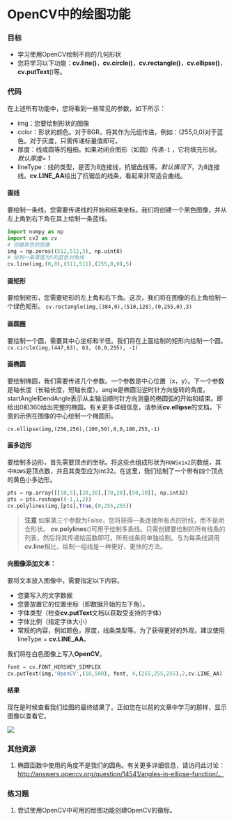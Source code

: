 # OpenCV中的绘图功能


 
   

### 目标

- 学习使用OpenCV绘制不同的几何形状
- 您将学习以下功能：**cv.line()**，**cv.circle()**，**cv.rectangle()**，**cv.ellipse()**，**cv.putText**()等。

### 代码
在上述所有功能中，您将看到一些常见的参数，如下所示：

- img：您要绘制形状的图像
- color：形状的颜色。对于BGR，将其作为元组传递，例如：(255,0,0)对于蓝色。对于灰度，只需传递标量值即可。
- 厚度：线或圆等的粗细。如果对闭合图形（如圆）传递`-1` ，它将填充形状。*默认厚度= 1*
- lineType：线的类型，是否为8连接线，抗锯齿线等。*默认情况下*，为8连接线。**cv.LINE_AA**给出了抗锯齿的线条，看起来非常适合曲线。

#### 画线
要绘制一条线，您需要传递线的开始和结束坐标。我们将创建一个黑色图像，并从左上角到右下角在其上绘制一条蓝线。

```python
import numpy as np
import cv2 as cv
# 创建黑色的图像
img = np.zeros((512,512,3), np.uint8)
# 绘制一条厚度为5的蓝色对角线
cv.line(img,(0,0),(511,511),(255,0,0),5)
```

#### 画矩形

要绘制矩形，您需要矩形的左上角和右下角。这次，我们将在图像的右上角绘制一个绿色矩形。
`cv.rectangle(img,(384,0),(510,128),(0,255,0),3)`

#### 画圆圈
要绘制一个圆，需要其中心坐标和半径。我们将在上面绘制的矩形内绘制一个圆。
`cv.circle(img,(447,63), 63, (0,0,255), -1)`

#### 画椭圆
要绘制椭圆，我们需要传递几个参数。一个参数是中心位置（x，y）。下一个参数是轴长度（长轴长度，短轴长度）。angle是椭圆沿逆时针方向旋转的角度。startAngle和endAngle表示从主轴沿顺时针方向测量的椭圆弧的开始和结束。即给出0和360给出完整的椭圆。有关更多详细信息，请参阅**cv.ellipse**的文档。下面的示例在图像的中心绘制一个椭圆形。

`cv.ellipse(img,(256,256),(100,50),0,0,180,255,-1)`

#### 画多边形

要绘制多边形，首先需要顶点的坐标。将这些点组成形状为`ROWSx1x2`的数组，其中`ROWS`是顶点数，并且其类型应为int32。在这里，我们绘制了一个带有四个顶点的黄色小多边形。

```python
pts = np.array([[10,5],[20,30],[70,20],[50,10]], np.int32)
pts = pts.reshape((-1,1,2))
cv.polylines(img,[pts],True,(0,255,255))
```

> **注意**
  如果第三个参数为False，您将获得一条连接所有点的折线，而不是闭合形状。
  **cv.polylines**()可用于绘制多条线。只需创建要绘制的所有线条的列表，然后将其传递给函数即可。所有线条将单独绘制。与为每条线调用**cv.line**相比，绘制一组线是一种更好，更快的方法。

#### 向图像添加文本：

要将文本放入图像中，需要指定以下内容。
- 您要写入的文字数据
- 您要放置它的位置坐标（即数据开始的左下角）。
- 字体类型（检查**cv.putText**文档以获取受支持的字体）
- 字体比例（指定字体大小）
- 常规的内容，例如颜色，厚度，线条类型等。为了获得更好的外观，建议使用lineType = **cv.LINE_AA**。

我们将在白色图像上写入**OpenCV**。

```python
font = cv.FONT_HERSHEY_SIMPLEX
cv.putText(img,'OpenCV',(10,500), font, 4,(255,255,255),2,cv.LINE_AA)
```

#### 结果
现在是时候查看我们绘图的最终结果了。正如您在以前的文章中学习的那样，显示图像以查看它。

![](http://qiniu.aihubs.net/drawing_result.jpg)

### 其他资源

1. 椭圆函数中使用的角度不是我们的圆角。有关更多详细信息，请访问此讨论：http://answers.opencv.org/question/14541/angles-in-ellipse-function/。

### 练习题

1. 尝试使用OpenCV中可用的绘图功能创建OpenCV的徽标。